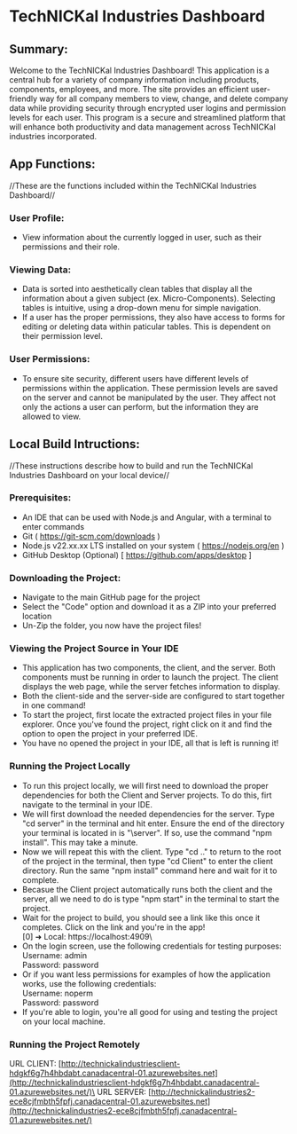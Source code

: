 # TechNICKal Industries Dashboard

## Summary: 
Welcome to the TechNICKal Industries Dashboard! This application is a central hub for a variety of company information including products, components, employees, and more.
The site provides an efficient user-friendly way for all company members to view, change, and delete company data while providing security through encrypted user logins and permission levels for each user.
This program is a secure and streamlined platform that will enhance both productivity and data management across TechNICKal industries incorporated.

## App Functions:
//These are the functions included within the TechNICKal Industries Dashboard//

### User Profile:
- View information about the currently logged in user, such as their permissions and their role.

### Viewing Data:
- Data is sorted into aesthetically clean tables that display all the information about a given subject (ex. Micro-Components). Selecting tables is intuitive, using a drop-down menu for simple navigation.
- If a user has the proper permissions, they also have access to forms for editing or deleting data within paticular tables. This is dependent on their permission level.

### User Permissions:
- To ensure site security, different users have different levels of permissions within the application. These permission levels are saved on the server and cannot be manipulated by the user. They affect not only the actions a user can perform, but the information they are allowed to view.

## Local Build Intructions:
//These instructions describe how to build and run the TechNICKal Industries Dashboard on your local device//

### Prerequisites:
- An IDE that can be used with Node.js and Angular, with a terminal to enter commands
- Git ( https://git-scm.com/downloads )
- Node.js v22.xx.xx LTS installed on your system ( https://nodejs.org/en )
- GitHub Desktop (Optional) [ https://github.com/apps/desktop ]

### Downloading the Project:
- Navigate to the main GitHub page for the project
- Select the "Code" option and download it as a ZIP into your preferred location
- Un-Zip the folder, you now have the project files!

### Viewing the Project Source in Your IDE
- This application has two components, the client, and the server. Both components must be running in order to launch the project. The client displays the web page, while the server fetches information to display.
- Both the client-side and the server-side are configured to start together in one command!
- To start the project, first locate the extracted project files in your file explorer. Once you've found the project, right click on it and find the option to open the project in your preferred IDE.
- You have no opened the project in your IDE, all that is left is running it!

### Running the Project Locally
- To run this project locally, we will first need to download the proper dependencies for both the Client and Server projects. To do this, firt navigate to the terminal in your IDE.
- We will first download the needed dependencies for the server. Type "cd server" in the terminal and hit enter. Ensure the end of the directory your terminal is located in is "\server". If so, use the command "npm install". This may take a minute.
- Now we will repeat this with the client. Type "cd .." to return to the root of the project in the terminal, then type "cd Client" to enter the client directory. Run the same "npm install" command here and wait for it to complete.
- Becasue the Client project automatically runs both the client and the server, all we need to do is type "npm start" in the terminal to start the project.
- Wait for the project to build, you should see a link like this once it completes. Click on the link and you're in the app!\
[0]   ➜  Local:   https://localhost:4909\
- On the login screen, use the following credentials for testing purposes:\
Username: admin\
Password: password
- Or if you want less permissions for examples of how the application works, use the following credentials:\
Username: noperm\
Password: password
- If you're able to login, you're all good for using and testing the project on your local machine.


### Running the Project Remotely
URL CLIENT: [http://technickalindustriesclient-hdgkf6g7h4hbdabt.canadacentral-01.azurewebsites.net](http://technickalindustriesclient-hdgkf6g7h4hbdabt.canadacentral-01.azurewebsites.net/)\
URL SERVER: [http://technickalindustries2-ece8cjfmbth5fpfj.canadacentral-01.azurewebsites.net](http://technickalindustries2-ece8cjfmbth5fpfj.canadacentral-01.azurewebsites.net/)
  
